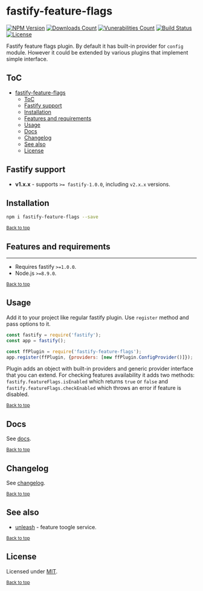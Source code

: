 # fastify-feature-flags

[![NPM Version](https://img.shields.io/npm/v/fastify-feature-flags.svg)](https://www.npmjs.com/package/fastify-feature-flags)
[![Downloads Count](https://img.shields.io/npm/dm/fastify-feature-flags.svg)](https://www.npmjs.com/package/fastify-feature-flags)
[![Vunerabilities Count](https://snyk.io/test/npm/fastify-feature-flags/badge.svg)](https://www.npmjs.com/package/fastify-feature-flags)
[![Build Status](https://gitlab.com/m03geek/fastify-feature-flags/badges/master/pipeline.svg)](https://gitlab.com/m03geek/fastify-feature-flags/commits/master)
[![License](https://img.shields.io/npm/l/fastify-feature-flags.svg)](https://gitlab.com/m03geek/fastify-feature-flags/blob/master/LICENSE)
<!-- [![Coverage Status](https://gitlab.com/m03geek/fastify-feature-flags/badges/master/coverage.svg)](https://gitlab.com/m03geek/fastify-feature-flags/commits/master) -->

Fastify feature flags plugin. By default it has built-in provider for `config` module. However it could be extended by various plugins that implement simple interface.

## ToC
- [fastify-feature-flags](#fastify-feature-flags)
  - [ToC](#toc)
  - [Fastify support](#fastify-support)
  - [Installation](#installation)
  - [Features and requirements](#features-and-requirements)
  - [Usage](#usage)
  - [Docs](#docs)
  - [Changelog](#changelog)
  - [See also](#see-also)
  - [License](#license)

## Fastify support

- **v1.x.x** - supports `>= fastify-1.0.0`, including `v2.x.x` versions.

## Installation

```sh
npm i fastify-feature-flags --save
```

<sub>[Back to top](#toc)</sub>

## Features and requirements

--- 

* Requires fastify `>=1.0.0`.
* Node.js `>=8.9.0`.

<sub>[Back to top](#toc)</sub>

## Usage

Add it to your project like regular fastify plugin. Use `register` method and pass options to it.

```js
const fastify = require('fastify');
const app = fastify();

const ffPlugin = require('fastify-feature-flags');
app.register(ffPlugin, {providers: [new ffPlugin.ConfigProvider()]});
```

Plugin adds an object with built-in providers and generic provider interface that you can extend. For checking features availability it adds two methods: `fastify.featureFlags.isEnabled` which returns `true` or `false` and `fastify.featureFlags.checkEnabled` which throws an error if feature is disabled.

<sub>[Back to top](#toc)</sub>

## Docs

See [docs](docs/README.md).

<sub>[Back to top](#toc)</sub>

## Changelog

See [changelog](CHANGELOG.md).

<sub>[Back to top](#toc)</sub>

## See also

* [unleash](https://github.com/Unleash/unleash) - feature toogle service.

<sub>[Back to top](#toc)</sub>

## License

Licensed under [MIT](./LICENSE).

<sub>[Back to top](#toc)</sub>
